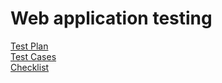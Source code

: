 # Web application testing  
[Test Plan](https://docs.google.com/spreadsheets/d/1kHmCyPZY4Yq8G-Dn00PshMZvNdpY4hf5pDiko87Ci0g/edit?usp=sharing)  
[Test Cases](https://github.com/alevtinasemeniuk/web/blob/main/Test%20Cases.pdf)  
[Checklist](https://docs.google.com/spreadsheets/d/189EKhVJ4yraRebp_qshSJNOhojF-be1TDbqYsy3PvQc/edit?usp=sharing)
